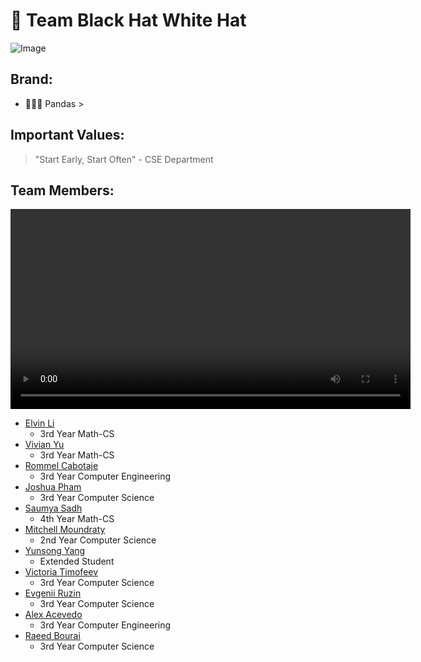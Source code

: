 # 🐼 Team Black Hat White Hat  

![Image](./teambonding.jpg)  

## Brand:  
- 🐼🐼🐼 Pandas >  

## Important Values:  
>"Start Early, Start Often"  - CSE Department  

## Team Members:  
<div style="text-align: center;">
  <video width="640" controls>
    <source src="./videos/teamintro.mp4" type="video/mp4">
  </video>
</div>

- [Elvin Li](https://elvinlit.github.io/110-profile/)  
  - 3rd Year Math-CS  
- [Vivian Yu](https://v3yu.github.io/cse110/)  
  - 3rd Year Math-CS  
- [Rommel Cabotaje](https://rcabotaje.github.io/lab1cse110/#me-as-a-programmer)  
  - 3rd Year Computer Engineering  
- [Joshua Pham](https://phamjoshua6.github.io/Lab1/)  
  - 3rd Year Computer Science  
- [Saumya Sadh](https://ssadh123.github.io/saumya-s-110/)  
  - 4th Year Math-CS  
- [Mitchell Moundraty](https://mmoundraty.github.io/CSE-110-LAB-1/)  
  - 2nd Year Computer Science  
- [Yunsong Yang](https://faker1897.github.io/SoftwareLab1/)  
  - Extended Student  
- [Victoria Timofeev](https://vika-ti.github.io)  
  - 3rd Year Computer Science  
- [Evgenii Ruzin](https://evgenii-ruzin.github.io)  
  - 3rd Year Computer Science  
- [Alex Acevedo](https://alexandroacevedo.github.io/Lab-1-CSE110/)  
  - 3rd Year Computer Engineering  
- [Raeed Bourai](https://raeedbourai.github.io/cse_110_lab_1/)  
  - 3rd Year Computer Science  